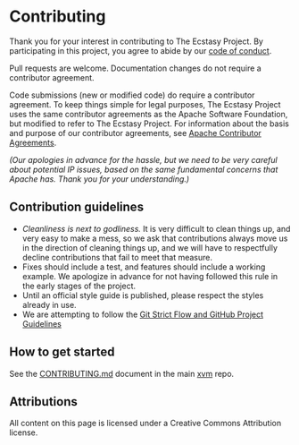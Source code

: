 Contributing
============

Thank you for your interest in contributing to The Ecstasy Project. By
participating in this project, you agree to abide by our
[code of conduct](CODE_OF_CONDUCT.md).

Pull requests are welcome. Documentation changes do not require a
contributor agreement.

Code submissions (new or modified code) do require a contributor agreement.
To keep things simple for legal purposes, The Ecstasy Project uses the same
contributor agreements as the Apache Software Foundation, but modified to
refer to The Ecstasy Project. For information about the basis and purpose
of our contributor agreements, see
[Apache Contributor Agreements](https://www.apache.org/licenses/contributor-agreements.html).

_(Our apologies in advance for the hassle, but we need to be very careful 
about potential IP issues, based on the same fundamental concerns that 
Apache has. Thank you for your understanding.)_

## Contribution guidelines ##

* _Cleanliness is next to godliness._ It is very difficult to clean things up, and very easy to make a mess, so we ask that contributions always move us in the direction of cleaning things up, and we will have to respectfully decline contributions that fail to meet that measure.
* Fixes should include a test, and features should include a working example. We apologize in advance for not having followed this rule in the early stages of the project.
* Until an official style guide is published, please respect the styles already in use.
* We are attempting to follow the [Git Strict Flow and GitHub Project Guidelines](https://gist.github.com/rsp/057481db4dbd999bb7077f211f53f212)

## How to get started

See the [CONTRIBUTING.md](https://github.com/xtclang/xvm/blob/master/CONTRIBUTING.md)
document in the main [xvm](https://github.com/xtclang/xvm/) repo.
 
## Attributions

All content on this page is licensed under a Creative Commons Attribution license.
